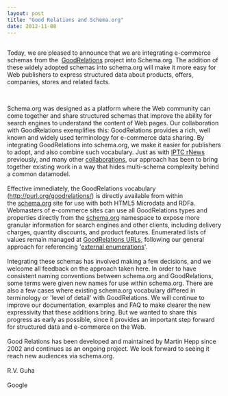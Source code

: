 ```yaml
---
layout: post
title: "Good Relations and Schema.org"
date: 2012-11-08
---
```


<div dir="ltr" style="text-align: left;">
<div style="text-align: left;">
<span style="font-family: inherit;"><br /></span></div>
<div style="text-align: left;">
<span style="font-family: inherit;">Today, we are pleased to announce that we are integrating e-commerce schemas from the <span style="white-space: normal;"> </span><a href="http://purl.org/goodrelations/" style="white-space: normal;">GoodRelations</a><span style="white-space: normal;"> </span>project into Schema.org. The addition of these widely adopted schemas into schema.org will make it more easy for Web publishers to express structured data about products, offers, companies, stores and related facts.</span><br />
<span style="font-family: inherit;"><br /></span></div>
<pre style="text-align: left; white-space: pre-wrap;"></pre>
<div style="text-align: left;">
<span style="font-family: inherit;">
Schema.org was designed as a platform where the Web community can come together and share structured schemas that improve the ability for search engines to understand the content of Web pages. Our collaboration with GoodRelations exemplifies this: GoodRelations provides a rich, well known and widely used terminology for e-commerce data sharing. By integrating GoodRelations into schema.org, we make it easier for publishers to adopt, and also combine such vocabulary. Just as with <a href="http://blog.schema.org/2011/09/extended-schemaorg-news-support.html">IPTC rNews</a> previously, and many other <a href="http://www.w3.org/wiki/WebSchemas/SchemaDotOrgProposals">collaborations</a>, our approach has been to bring together existing work in a way that hides multi-schema complexity behind a common datamodel. </span></div>
<div style="text-align: left;">
<span style="font-family: inherit;"><br />
</span></div>
<div style="text-align: left;">
<span style="font-family: inherit;"><span>Effective immediately, the GoodRelations vocabulary (</span><a href="http://purl.org/goodrelations/" style="background-color: white;" target="_blank">http://purl.org/goodrelations/</a><span style="background-color: white;">) is directly available from within the </span><a href="http://schema.org/" style="background-color: white;" target="_blank">schema.org</a><span style="background-color: white;"> site for use with both HTML5 Microdata and RDFa. Webmasters of e-commerce sites can use all GoodRelations types and properties directly from the </span><a href="http://schema.org/" style="background-color: white;" target="_blank">schema.org</a><span style="background-color: white;"> namespace to expose more granular information for search engines and other clients, including delivery charges, quantity discounts, and product features. Enumerated lists of values remain managed at <a href="http://purl.org/goodrelations/">GoodRelations URLs</a>, following our general approach for referencing '<a href="http://blog.schema.org/2012/05/schemaorg-markup-for-external-lists.html">external enumerations</a>'.</span></span></div>
<div style="text-align: left;">
<br /></div>
<div style="text-align: left;">
<span style="font-family: inherit;">
Integrating these schemas has involved making a few decisions, and we welcome all feedback on the approach taken here. In order to have consistent naming conventions between schema.org and GoodRelations, some terms were given new names for use within schema.org. There are also a few cases where existing schema.org vocabulary differed in terminology or 'level of detail' with GoodRelations. We will continue to improve our documentation, examples and FAQ to make clearer the new expressivity that these additions bring. But we wanted to share this progress as early as possible, since it provides an important step forward for structured data and e-commerce on the Web.</span></div>
<div style="text-align: left;">
<br /></div>
<div style="text-align: left;">
<span style="font-family: inherit;"><span style="background-color: white;">Good Relations has been developed and maintained by Martin Hepp</span><span style="background-color: white;"> since 2002 and continues as an ongoing project. We look forward to seeing it reach new audiences via schema.org.</span></span></div>
<div style="text-align: left;">
<br /></div>
<span style="font-family: inherit;">R.V. Guha</span><br />
<br />
<div style="text-align: left;">
<span style="font-family: inherit;">Google</span></div>
<div style="text-align: left;">
<br /></div>
<div style="text-align: left;">
<span style="background-color: white; font-family: inherit;"><br /></span></div>
<div style="text-align: left;">
<br /></div>
<div style="text-align: left;">
<br /></div>
<br /></div>